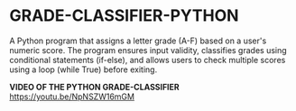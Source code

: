 # GRADE-CLASSIFIER-PYTHON
A Python program that assigns a letter grade (A-F) based on a user's numeric score. The program ensures input validity, classifies grades using conditional statements (if-else), and allows users to check multiple scores using a loop (while True) before exiting.

**VIDEO OF THE PYTHON GRADE-CLASSIFIER**
https://youtu.be/NpNSZW16mGM
